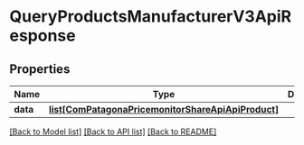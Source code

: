 # QueryProductsManufacturerV3ApiResponse

## Properties
Name | Type | Description | Notes
------------ | ------------- | ------------- | -------------
**data** | [**list[ComPatagonaPricemonitorShareApiApiProduct]**](ComPatagonaPricemonitorShareApiApiProduct.md) |  | 

[[Back to Model list]](../README.md#documentation-for-models) [[Back to API list]](../README.md#documentation-for-api-endpoints) [[Back to README]](../README.md)


